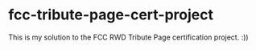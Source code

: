 # fcc-tribute-page-cert-project
This is my solution to the FCC RWD Tribute Page certification project. :)) 
